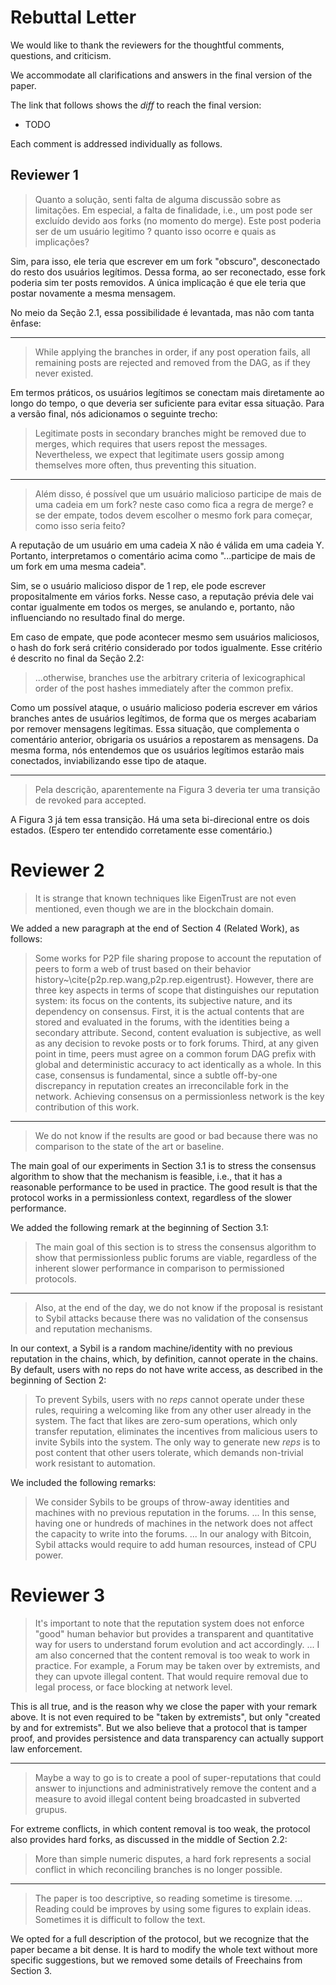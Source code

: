 # Rebuttal Letter

We would like to thank the reviewers for the thoughtful comments, questions,
and criticism.

We accommodate all clarifications and answers in the final version of the
paper.

The link that follows shows the *diff* to reach the final version:

- TODO

Each comment is addressed individually as follows.

## Reviewer 1

> Quanto a solução, senti falta de alguma discussão sobre as limitações.
> Em especial, a falta de finalidade, i.e., um post pode ser excluído devido
> aos forks (no momento do merge).
> Este post poderia ser de um usuário legitimo ? quanto isso ocorre e quais as
> implicações?

Sim, para isso, ele teria que escrever em um fork "obscuro", desconectado do
resto dos usuários legítimos.
Dessa forma, ao ser reconectado, esse fork poderia sim ter posts removidos.
A única implicação é que ele teria que postar novamente a mesma mensagem.

No meio da Seção 2.1, essa possibilidade é levantada, mas não com tanta ênfase:

-------------------------------------------------------------------------------

> While applying the branches in order, if any post operation fails, all
> remaining posts are rejected and removed from the DAG, as if they never
> existed.

Em termos práticos, os usuários legítimos se conectam mais diretamente ao
longo do tempo, o que deveria ser suficiente para evitar essa situação.
Para a versão final, nós adicionamos o seguinte trecho:

> Legitimate posts in secondary branches might be removed due to merges, which
> requires that users repost the messages. Nevertheless, we expect that
> legitimate users gossip among themselves more often, thus preventing this
> situation.

-------------------------------------------------------------------------------

> Além disso, é possível que um usuário malicioso participe de mais de uma
> cadeia em um fork? neste caso como fica a regra de merge? e se der empate,
> todos devem escolher o mesmo fork para começar, como isso seria feito?

A reputação de um usuário em uma cadeia X não é válida em uma cadeia Y.
Portanto, interpretamos o comentário acima como "...participe de mais de um
fork em uma mesma cadeia".

Sim, se o usuário malicioso dispor de 1 rep, ele pode escrever propositalmente
em vários forks.
Nesse caso, a reputação prévia dele vai contar igualmente em todos os merges,
se anulando e, portanto, não influenciando no resultado final do merge.

Em caso de empate, que pode acontecer mesmo sem usuários maliciosos, o hash do
fork será critério considerado por todos igualmente.
Esse critério é descrito no final da Seção 2.2:

> ...otherwise, branches use the arbitrary criteria of lexicographical order of
> the post hashes immediately after the common prefix.

Como um possível ataque, o usuário malicioso poderia escrever em vários
branches antes de usuários legítimos, de forma que os merges acabariam por
remover mensagens legítimas.
Essa situação, que complementa o comentário anterior, obrigaria os usuários a
repostarem as mensagens.
Da mesma forma, nós entendemos que os usuários legítimos estarão mais
conectados, inviabilizando esse tipo de ataque.

-------------------------------------------------------------------------------

> Pela descrição, aparentemente na Figura 3 deveria ter uma transição de
> revoked  para accepted.

A Figura 3 já tem essa transição.
Há uma seta bi-direcional entre os dois estados.
(Espero ter entendido corretamente esse comentário.)

# Reviewer 2

> It is strange that known techniques like EigenTrust are not even mentioned,
> even though we are in the blockchain domain.

We added a new paragraph at the end of Section 4 (Related Work), as follows:

> Some works for P2P file sharing propose to account the reputation of peers to
> form a web of trust based on their behavior
> history~\cite{p2p.rep.wang,p2p.rep.eigentrust}.
> However, there are three key aspects in terms of scope that distinguishes our
> reputation system: its focus on the contents, its subjective nature, and its
> dependency on consensus.
> First, it is the actual contents that are stored and evaluated in the forums,
> with the identities being a secondary attribute.
> Second, content evaluation is subjective, as well as any decision to revoke
> posts or to fork forums.
> Third, at any given point in time, peers must agree on a common forum DAG
> prefix with global and deterministic accuracy to act identically as a whole.
> In this case, consensus is fundamental, since a subtle off-by-one discrepancy
> in reputation creates an irreconcilable fork in the network.
> Achieving consensus on a permissionless network is the key contribution of this
> work.

-------------------------------------------------------------------------------

> We do not know if the results are good or bad because there was no comparison
> to the state of the art or baseline.

The main goal of our experiments in Section 3.1 is to stress the consensus
algorithm to show that the mechanism is feasible, i.e., that it has a
reasonable performance to be used in practice.
The good result is that the protocol works in a permissionless context,
regardless of the slower performance.

We added the following remark at the beginning of Section 3.1:

> The main goal of this section is to stress the consensus algorithm to show
> that permissionless public forums are viable, regardless of the inherent
> slower performance in comparison to permissioned protocols.

-------------------------------------------------------------------------------

> Also, at the end of the day, we do not know if the proposal is resistant to
> Sybil attacks because there was no validation of the consensus and reputation
> mechanisms.

In our context, a Sybil is a random machine/identity with no previous
reputation in the chains, which, by definition, cannot operate in the chains.
By default, users with no reps do not have write access, as described in the
beginning of Section 2:

> To prevent Sybils, users with no *reps* cannot operate under these rules,
> requiring a welcoming like from any other user already in the system.
> The fact that likes are zero-sum operations, which only transfer reputation,
> eliminates the incentives from malicious users to invite Sybils into the
> system.
> The only way to generate new *reps* is to post content that other users
> tolerate, which demands non-trivial work resistant to automation.

We included the following remarks:

> We consider Sybils to be groups of throw-away identities and machines with
> no previous reputation in the forums.
> ...
> In this sense, having one or hundreds of machines in the network does not
> affect the capacity to write into the forums.
> ...
> In our analogy with Bitcoin, Sybil attacks would require to add human
> resources, instead of CPU power.

# Reviewer 3

> It's important to note that the reputation system does not enforce "good"
> human behavior but provides a transparent and quantitative way for users to
> understand forum evolution and act accordingly. 
> ...
> I am also concerned that the content removal is too weak to work in practice.
> For example, a Forum may be taken over by extremists, and they can upvote
> illegal content. That would require removal due to legal process, or face
> blocking at network level.

This is all true, and is the reason why we close the paper with your remark
above.
It is not even required to be "taken by extremists", but only "created by and
for extremists".
But we also believe that a protocol that is tamper proof, and provides
persistence and data transparency can actually support law enforcement.

-------------------------------------------------------------------------------

> Maybe a way to go is to create a pool of super-reputations that could answer
> to injunctions and administratively remove the content and a measure to avoid
> illegal content being broadcasted in subverted grupus.

For extreme conflicts, in which content removal is too weak, the protocol also
provides hard forks, as discussed in the middle of Section 2.2:

> More than simple numeric disputes, a hard fork represents a social conflict
> in which reconciling branches is no longer possible.

-------------------------------------------------------------------------------

> The paper is too descriptive, so reading sometime is tiresome.
> ...
> Reading could be improves by using some figures to explain ideas. Sometimes
> it is difficult to follow the text.

We opted for a full description of the protocol, but we recognize that the
paper became a bit dense.
It is hard to modify the whole text without more specific suggestions, but we
removed some details of Freechains from Section 3.
